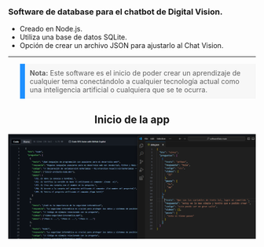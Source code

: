 ### Software de database para el chatbot de Digital Vision.

- Creado en Node.js.
- Utiliza una base de datos SQLite.
- Opción de crear un archivo JSON para ajustarlo al Chat Vision.

---

<blockquote style="background-color: #f7f7f7; border-left: 10px solid #1e90ff; padding: 10px;">
    <strong>Nota:</strong> Este software es el inicio de poder crear un aprendizaje de cualquier tema conectándolo a cualquier tecnología actual como una inteligencia artificial o cualquiera que se te ocurra.
</blockquote>

<h2 align="center">Inicio de la app</h2>

![](https://github.com/k-tw0/softwareData/blob/main/Screenshot%202024-04-07%20191222.png)
